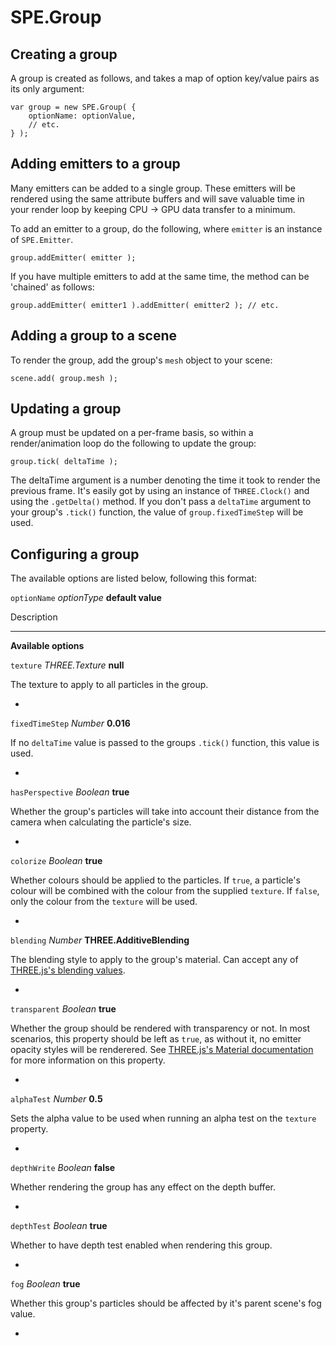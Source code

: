 SPE.Group
=========


Creating a group
----------------
A group is created as follows, and takes a map of option key/value pairs as its only argument:

```
var group = new SPE.Group( {
	optionName: optionValue,
	// etc.
} );
```

Adding emitters to a group
--------------------------
Many emitters can be added to a single group. These emitters will be rendered using the same attribute buffers and will save valuable time in your render loop by keeping CPU -> GPU data transfer to a minimum.

To add an emitter to a group, do the following, where `emitter` is an instance of `SPE.Emitter`.

```
group.addEmitter( emitter );
```

If you have multiple emitters to add at the same time, the method can be 'chained' as follows:
```
group.addEmitter( emitter1 ).addEmitter( emitter2 ); // etc.
```


Adding a group to a scene
-------------------------
To render the group, add the group's `mesh` object to your scene:

```
scene.add( group.mesh );
```


Updating a group
----------------
A group must be updated on a per-frame basis, so within a render/animation loop do the following to update the group:

```
group.tick( deltaTime );
```

The deltaTime argument is a number denoting the time it took to render the previous frame. It's easily got by using an instance of `THREE.Clock()` and using the `.getDelta()` method. If you don't pass a `deltaTime` argument to your group's `.tick()` function, the value of `group.fixedTimeStep` will be used.



Configuring a group
-------------------
The available options are listed below, following this format:

`optionName`
*optionType*
**default value**

Description

----

**Available options**

`texture`
*THREE.Texture*
**null**

The texture to apply to all particles in the group.

-

`fixedTimeStep`
*Number*
**0.016**

If no `deltaTime` value is passed to the groups `.tick()` function, this value is used.

-

`hasPerspective`
*Boolean*
**true**

Whether the group's particles will take into account their distance from the camera when calculating the particle's size.

-

`colorize`
*Boolean*
**true**

Whether colours should be applied to the particles.
If `true`, a particle's colour will be combined with the colour from the supplied `texture`. If `false`, only the colour from the `texture` will be used.

-

`blending`
*Number*
**THREE.AdditiveBlending**

The blending style to apply to the group's material. Can accept any of [THREE.js's blending values](http://threejs.org/docs/#Reference/Constants/Materials).

-

`transparent`
*Boolean*
**true**

Whether the group should be rendered with transparency or not. In most scenarios, this property should be left as `true`, as without it, no emitter opacity styles will be renderered. See [THREE.js's Material documentation](http://threejs.org/docs/#Reference/Materials/Material) for more information on this property.

-

`alphaTest`
*Number*
**0.5**

Sets the alpha value to be used when running an alpha test on the `texture` property.

-

`depthWrite`
*Boolean*
**false**

Whether rendering the group has any effect on the depth buffer.

-

`depthTest`
*Boolean*
**true**

Whether to have depth test enabled when rendering this group.

-

`fog`
*Boolean*
**true**

Whether this group's particles should be affected by it's parent scene's fog value.

-
